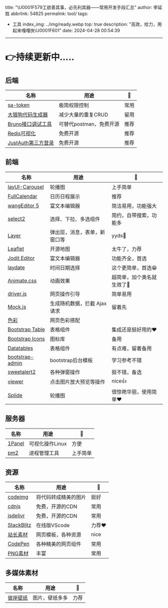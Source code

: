 title: "\U0001F579工欲善其事，必先利其器——常用开发手段汇总"
author: 李延胜
abbrlink: 54825
permalink: tool/
tags:
  - 工具
index_img: ../img/ready.webp
top: true
description: "高效，给力，用起来嘎嘎快\U0001F601"
date: 2024-04-28 00:54:39
---
# 👉持续更新中.....
## 后端

| 名称             | 用途                | 📝    |
| ---------------- | ------------------  | ---- |
| [sa-token](https://sa-token.cc/ )         | 极简权限控制    | 常用 |
| [大狼狗代码生成器](https://java.bejson.com/generator/) | 减少大量的重复CRUD |   留用 |
| [Bruno接口调试工具](https://www.usebruno.com/)| 可替代postman，免费开源| 推荐|
| [Redis可视化](https://gitee.com/qishibo/AnotherRedisDesktopManager/releases)| 免费开源| 推荐|
| [JustAuth第三方登录 ](https://www.justauth.cn/)| 免费开源| 推荐|





## 前端

| 名称          | 用途                           | 📝         |
| -------------| ------------------------------ | --------- |
| [layUI-Carousel](https://layui.dev/docs/2/carousel/) | 轮播图 | 上手简单     |
| [FullCalendar](https://fullcalendar.io/) | 日历日程展示 | 推荐      |
| [wangEditor 5](https://www.wangeditor.com/) | 富文本编辑器 | 简洁易用，功能强大 |
| [select2](https://select2.org/) | 选择、下拉、多选组件 | 简约，自带搜索，功能多 |
| [Layer](https://layui.dev/docs/2/layer/) | 弹出层，消息，表单，新窗口等 | yyds🎉      |
| [Leaflet](https://leafletjs.com/) | 开源地图 | 太牛了，力荐 |
| [Jodit Editor](https://xdsoft.net/jodit/) | 富文本编辑器 | 功能齐全，首选 |
| [laydate](https://layui.dev/docs/2/laydate/) | 时间日期选择 | 这个更简单，首选😁 |
| [Animate.css](https://animate.style/) | 动画效果 | 超简单，加个类名就生效了🤳 |
| [driver.js](https://driverjs.com/) | 网页操作引导 | 简单易用     |
| [Mock.js](http://mockjs.com/) | 生成随机数据，拦截 Ajax 请求 | 留着先     |
| [色彩](https://www.sojson.com/web/use.html) | 网页色彩搭配 |           |
| [Bootstrap Table](https://bootstrap-table.com/) | 表格组件 | 集成还是挺好用的❤ |
| [Bootstrap Icons](https://icons.getbootstrap.com/) | 图标库 | 备用      |
| [Datatables](https://datatables.club/) | 表格组件 | 有点难，留着备用 |
| [bootstrap-admin](https://www.bootstrap-admin.top/) | bootstrap后台模板 | 学习参考不错 |
| [sweetalert2](https://sweetalert2.github.io/#examples) | 各种弹窗操作 | 挺不错，备选 |
| [viewer](https://fengyuanchen.github.io/viewerjs/) | 点击图片放大预览等操作 | nice👍     |
| [Splide](https://splidejs.com/guides/getting-started/) | 轮播图 | 很惊艳华丽，使用简单❤ |



## 服务器

| 名称   | 用途           | 📝    |
| ------ | --------------- | ---- |
| [1Panel](https://1panel.cn/ ) | 可视化操作Linux | 方便      |
| [pm2](https://pm2.keymetrics.io/)| 进程管理工具| 上手简单|




## 资源

| 名称       | 用途                 | 📝 |              
| ---------- | -------------------- | ---- |  
| [codeimg](https://codeimg.io/ )    | 将代码转成精美的图片   | 挺好  |
| [cdnjs](https://cdnjs.com/   )      | 免费，开源的CDN         | 常用  |
| [jsdelivr](https://www.jsdelivr.com/)   | 免费，开源的CDN     | 常用  |
| [StackBlitz](https://stackblitz.com/) | 在线版VScode             | 力荐❤ |
| [站长素材](https://sc.chinaz.com/)| 网页模板，各种资源|  nice|
| [CodePen](https://codepen.io/)| 各种精美的网页组件 |   常用|
| [PNG素材](https://www.pngsucai.com/)| 丰富 |   常用|

## 多媒体素材

| 名称       | 用途                   | 📝     |
| ---------- | -------------------- |   --------- |
| [彼岸壁纸](http://www.netbian.com/)    | 图片，壁纸多多 |         力荐  |